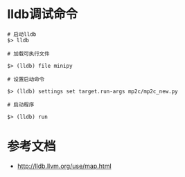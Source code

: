 # lldb调试命令


```
# 启动lldb
$> lldb

# 加载可执行文件

$> (lldb) file minipy

# 设置启动命令

$> (lldb) settings set target.run-args mp2c/mp2c_new.py 

# 启动程序

$> (lldb) run

```


# 参考文档
- http://lldb.llvm.org/use/map.html
